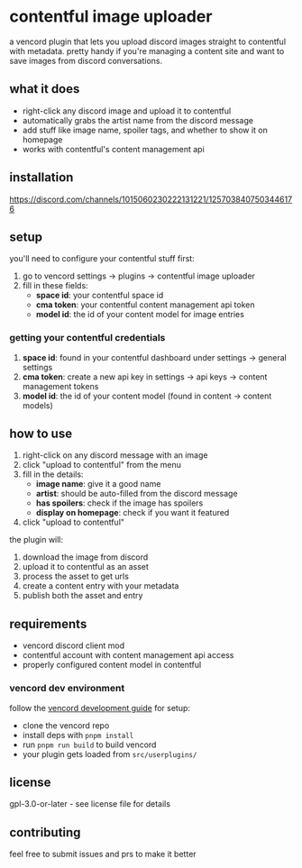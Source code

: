 # contentful image uploader

a vencord plugin that lets you upload discord images straight to contentful with metadata. pretty handy if you're managing a content site and want to save images from discord conversations.

## what it does

- right-click any discord image and upload it to contentful
- automatically grabs the artist name from the discord message
- add stuff like image name, spoiler tags, and whether to show it on homepage
- works with contentful's content management api

## installation
https://discord.com/channels/1015060230222131221/1257038407503446176
## setup

you'll need to configure your contentful stuff first:

1. go to vencord settings → plugins → contentful image uploader
2. fill in these fields:
   - **space id**: your contentful space id
   - **cma token**: your contentful content management api token  
   - **model id**: the id of your content model for image entries

### getting your contentful credentials

1. **space id**: found in your contentful dashboard under settings → general settings
2. **cma token**: create a new api key in settings → api keys → content management tokens
3. **model id**: the id of your content model (found in content → content models)

## how to use

1. right-click on any discord message with an image
2. click "upload to contentful" from the menu
3. fill in the details:
   - **image name**: give it a good name
   - **artist**: should be auto-filled from the discord message
   - **has spoilers**: check if the image has spoilers
   - **display on homepage**: check if you want it featured
4. click "upload to contentful"

the plugin will:
1. download the image from discord
2. upload it to contentful as an asset
3. process the asset to get urls
4. create a content entry with your metadata
5. publish both the asset and entry

## requirements

- vencord discord client mod
- contentful account with content management api access
- properly configured content model in contentful

### vencord dev environment

follow the [vencord development guide](https://docs.vencord.dev/) for setup:
- clone the vencord repo
- install deps with `pnpm install`
- run `pnpm run build` to build vencord
- your plugin gets loaded from `src/userplugins/`

## license

gpl-3.0-or-later - see license file for details

## contributing

feel free to submit issues and prs to make it better 
